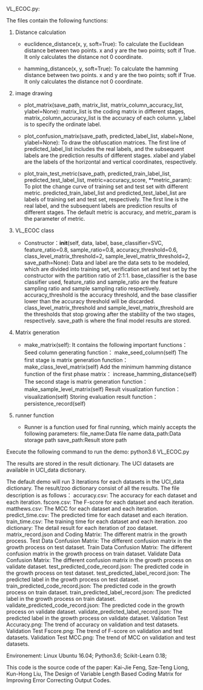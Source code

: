 VL_ECOC.py:

The files contain the following functions:
1) Distance calculation
	- euclidence_distance(x, y, soft=True): To calculate the Euclidean distance between two points. x and y are the two points; soft if True. It only calculates the distance not 0 coordinate.
	
	- hamming_distance(x, y, soft=True): To calculate the hamming distance between two points. x and y are the two points; soft if True. It only calculates the distance not 0 coordinate.
	
2) image drawing 
	- plot_matrix(save_path, matrix_list, matrix_column_accuracy_list, ylabel=None): matrix_list is the coding matrix in different stages,  matrix_column_accuracy_list is the accuracy of each column. y_label is to specify the ordinate label.
	
	- plot_confusion_matrix(save_path, predicted_label_list, xlabel=None, ylabel=None): To draw the obfuscation matrices. The first line of predicted_label_list includes the real labels, and the subsequent labels are the prediction results of different stages. xlabel and ylabel are the labels of the horizontal and vertical coordinates, respectively.

	- plot_train_test_metric(save_path,  predicted_train_label_list, predicted_test_label_list, metric=accuracy_score, **metric_param): To plot the change curve of training set and test set with different metric. predicted_train_label_list and predicted_test_label_list are labels of training set and test set, respectively. The first line is the real label, and the subsequent labels are prediction results of different stages. The default metric is accuracy, and metric_param is the parameter of metric.

3) VL_ECOC class 
	- Constructor：__init__(self, data, label, base_classifier=SVC, feature_ratio=0.8, sample_ratio=0.8, accuracy_threshold=0.6, class_level_matrix_threshold=2, sample_level_matrix_threshold=2, save_path=None): Data and label are the data sets to be modeled, which are divided into training set, verification set and test set by the constructor with the partition ratio of 2:1:1. base_classifier is the base classifier used, feature_ratio and sample_ratio are the feature sampling ratio and sample sampling ratio respectively. accuracy_threshold is the accuracy threshold, and the base classifier lower than the accuracy threshold will be discarded. class_level_matrix_threshold and sample_level_matrix_threshold are the thresholds that stop growing after the stability of the two stages, respectively. save_path is where the final model results are stored.

4) Matrix generation 
	- make_matrix(self): It contains the following important functions：
		Seed column generating function： make_seed_column(self)
		The first stage is matrix generation function： make_class_level_matrix(self)
		Add the minimum hamming distance function of the first phase matrix： increase_hamming_distance(self)
		The second stage is matrix generation function： make_sample_level_matrix(self)
		Result visualization function： visualization(self)
		Storing evaluation result function： persistence_record(self)
		
4) runner function
	- Runner is a function used for final running, which mainly accepts the following parameters:
		file_name:Data file name
		data_path:Data storage path
		save_path:Result store path


Execute the following command to run the demo:
	python3.6 VL_ECOC.py


The results are stored in the result dictionary. The UCI datasets are available in UCI_data dictionary. 


The default demo will run 3 iterations for each datasets in the UCI_data dictionary. The result/zoo dictionary consist of all the results. The file description is as follows：
	accuracy.csv: The accuracy for each dataset and each iteration.
	fscore.csv: The F-score for each dataset and each iteration.
	matthews.csv: The MCC for each dataset and each iteration.
	predict_time.csv: The predicted time for each dataset and each iteration.
	train_time.csv: The training time for each dataset and each iteration.
	zoo dictionary: The detail result for each iteration of zoo dataset.
	matrix_record.json and Coding Matrix: The different matrix in the growth process.
	Test Data Confusion Matrix: The different confusion matrix in the growth process on test dataset.
	Train Data Confusion Matrix: The different confusion matrix in the growth process on train dataset.
	Validate Data Confusion Matrix: The different confusion matrix in the growth process on validate dataset.
	test_predicted_code_record.json: The predicted code in the growth process on test dataset.
	test_predicted_label_record.json: The predicted label in the growth process on test dataset.
	train_predicted_code_record.json: The predicted code in the growth process on train dataset.
	train_predicted_label_record.json: The predicted label in the growth process on train dataset.
	validate_predicted_code_record.json: The predicted code in the growth process on validate dataset.
	validate_predicted_label_record.json: The predicted label in the growth process on validate dataset.
	Validation Test Accuracy.png: The trend of accuracy on validation and test datasets.
	Validation Test Fscore.png: The trend of F-score on validation and test datasets.
	Validation Test MCC.png: The trend of MCC on validation and test datasets.


Environement:	Linux Ubuntu 16.04; 
		Python3.6;
		Scikit-Learn 0.18; 

This code is the source code of the paper:
Kai-Jie Feng, Sze-Teng Liong, Kun-Hong Liu, The Design of Variable Length Based Coding Matrix for Improving Error Correcting Output Codes.

